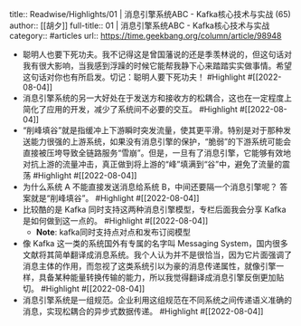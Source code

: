title:: Readwise/Highlights/01 |  消息引擎系统ABC - Kafka核心技术与实战 (65)
author:: [[胡夕]]
full-title:: 01 |  消息引擎系统ABC - Kafka核心技术与实战
category:: #articles
url:: https://time.geekbang.org/column/article/98948

- 聪明人也要下死功夫。我不记得这是曾国藩说的还是季羡林说的，但这句话对我有很大影响，当我感到浮躁的时候它能帮我静下心来踏踏实实做事情。希望这句话对你也有所启发。切记：聪明人要下死功夫！ #Highlight #[[2022-08-04]]
- 消息引擎系统的另一大好处在于发送方和接收方的松耦合，这也在一定程度上简化了应用的开发，减少了系统间不必要的交互。 #Highlight #[[2022-08-04]]
- “削峰填谷”就是指缓冲上下游瞬时突发流量，使其更平滑。特别是对于那种发送能力很强的上游系统，如果没有消息引擎的保护，“脆弱”的下游系统可能会直接被压垮导致全链路服务“雪崩”。但是，一旦有了消息引擎，它能够有效地对抗上游的流量冲击，真正做到将上游的“峰”填满到“谷”中，避免了流量的震荡 #Highlight #[[2022-08-04]]
- 为什么系统 A 不能直接发送消息给系统 B，中间还要隔一个消息引擎呢？
  答案就是“削峰填谷”。 #Highlight #[[2022-08-04]]
- 比较酷的是 Kafka 同时支持这两种消息引擎模型，专栏后面我会分享 Kafka 是如何做到这一点的。 #Highlight #[[2022-08-04]]
	- **Note**: kafka同时支持点对点和发布订阅模型
- 像 Kafka 这一类的系统国外有专属的名字叫 Messaging System，国内很多文献将其简单翻译成消息系统。我个人认为并不是很恰当，因为它片面强调了消息主体的作用，而忽视了这类系统引以为豪的消息传递属性，就像引擎一样，具备某种能量转换传输的能力，所以我觉得翻译成消息引擎反倒更加贴切。 #Highlight #[[2022-08-04]]
- 消息引擎系统是一组规范。企业利用这组规范在不同系统之间传递语义准确的消息，实现松耦合的异步式数据传递。 #Highlight #[[2022-08-04]]